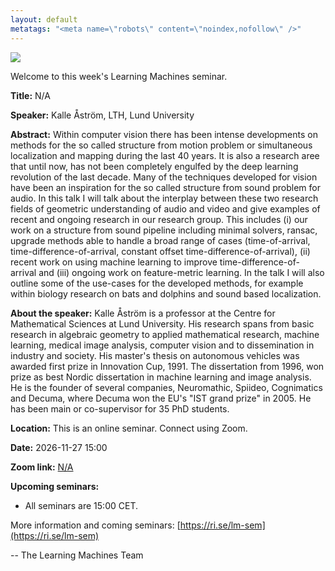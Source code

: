 ```yaml
---
layout: default
metatags: "<meta name=\"robots\" content=\"noindex,nofollow\" />"
---
```

<img src="/lm/2026-11-27-youtube-thumbnail-kalle-åström.jpg" />
 
Welcome to this week's Learning Machines seminar.

**Title:** N/A

**Speaker:** Kalle Åström, LTH, Lund University

**Abstract:** Within computer vision there has been intense developments on methods for the so called structure from motion problem or simultaneous localization and mapping during the last 40 years. It is also a research aree that until now, has not been completely engulfed by the deep learning revolution of the last decade. Many of the techniques developed for vision have been an inspiration for the so called structure from sound problem for audio. In this talk I will talk about the interplay between these two research fields of geometric understanding of audio and video and give examples of recent and ongoing research in our research group. This includes (i) our work on a structure from sound pipeline including minimal solvers, ransac, upgrade methods able to handle a broad range of cases (time-of-arrival, time-difference-of-arrival, constant offset time-difference-of-arrival), (ii) recent work on using machine learning to improve time-difference-of-arrival and (iii) ongoing work on feature-metric learning. In the talk I will also outline some of the use-cases for the developed methods, for example within biology research on bats and dolphins and sound based localization.

**About the speaker:** Kalle Åström is a professor at the Centre for Mathematical Sciences at Lund University. His research spans from basic research in algebraic geometry to applied mathematical research, machine learning, medical image analysis, computer vision and to dissemination in industry and society. His master&#x27;s thesis on autonomous vehicles was awarded first prize in Innovation Cup, 1991. The dissertation from 1996, won prize as best Nordic dissertation in machine learning and image analysis. He is the founder of several companies, Neuromathic, Spiideo, Cognimatics and Decuma, where Decuma won the EU&#x27;s &quot;IST grand prize&quot; in 2005. He has been main or co-supervisor for 35 PhD students.

**Location:** This is an online seminar. Connect using Zoom.

**Date:** 2026-11-27 15:00

**Zoom link:** [N/A](N/A)

**Upcoming seminars:**

* All seminars are 15:00 CET.

More information and coming seminars: [https://ri.se/lm-sem](https://ri.se/lm-sem)

-- The Learning Machines Team

